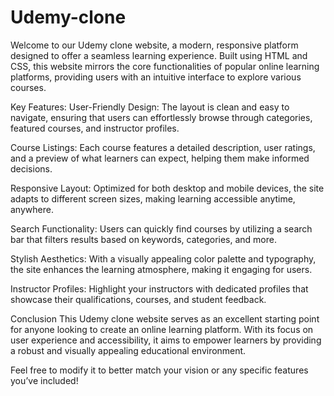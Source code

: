 # Udemy-clone
Welcome to our Udemy clone website, a modern, responsive platform designed to offer a seamless learning experience. Built using HTML and CSS, this website mirrors the core functionalities of popular online learning platforms, providing users with an intuitive interface to explore various courses.

Key Features:
User-Friendly Design: The layout is clean and easy to navigate, ensuring that users can effortlessly browse through categories, featured courses, and instructor profiles.

Course Listings: Each course features a detailed description, user ratings, and a preview of what learners can expect, helping them make informed decisions.

Responsive Layout: Optimized for both desktop and mobile devices, the site adapts to different screen sizes, making learning accessible anytime, anywhere.

Search Functionality: Users can quickly find courses by utilizing a search bar that filters results based on keywords, categories, and more.

Stylish Aesthetics: With a visually appealing color palette and typography, the site enhances the learning atmosphere, making it engaging for users.

Instructor Profiles: Highlight your instructors with dedicated profiles that showcase their qualifications, courses, and student feedback.

Conclusion
This Udemy clone website serves as an excellent starting point for anyone looking to create an online learning platform. With its focus on user experience and accessibility, it aims to empower learners by providing a robust and visually appealing educational environment.

Feel free to modify it to better match your vision or any specific features you’ve included!

